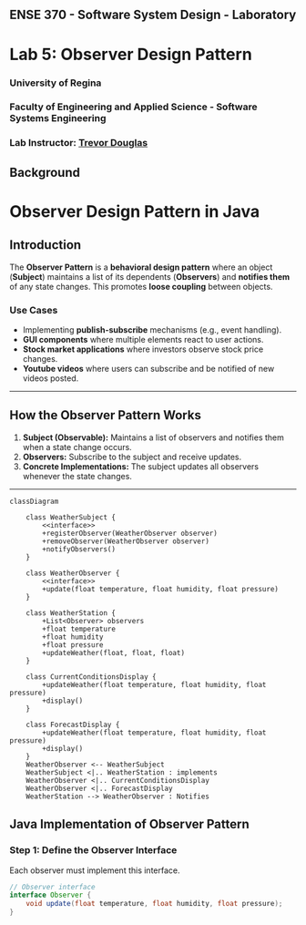 ## ENSE 370 - Software System Design - Laboratory

# Lab 5: Observer Design Pattern
### University of Regina
### Faculty of Engineering and Applied Science - Software Systems Engineering

### Lab Instructor: [Trevor Douglas](mailto:trevor.douglas@uregina.ca)

## Background
# Observer Design Pattern in Java

## Introduction  
The **Observer Pattern** is a **behavioral design pattern** where an object (**Subject**) maintains a list of its dependents (**Observers**) and **notifies them** of any state changes. This promotes **loose coupling** between objects.  

### **Use Cases**  
- Implementing **publish-subscribe** mechanisms (e.g., event handling).  
- **GUI components** where multiple elements react to user actions.  
- **Stock market applications** where investors observe stock price changes.  
- **Youtube videos** where users can subscribe and be notified of new videos posted.

---

## **How the Observer Pattern Works**  
1. **Subject (Observable):** Maintains a list of observers and notifies them when a state change occurs.  
2. **Observers:** Subscribe to the subject and receive updates.  
3. **Concrete Implementations:** The subject updates all observers whenever the state changes.  

---
```mermaid
classDiagram 
    
    class WeatherSubject {
        <<interface>>
        +registerObserver(WeatherObserver observer)
        +removeObserver(WeatherObserver observer)
        +notifyObservers()
    }

    class WeatherObserver {
        <<interface>>
        +update(float temperature, float humidity, float pressure)
    }

    class WeatherStation {
        +List<Observer> observers
        +float temperature
        +float humidity
        +float pressure
        +updateWeather(float, float, float)
    }

    class CurrentConditionsDisplay {
        +updateWeather(float temperature, float humidity, float pressure)
        +display()
    }

    class ForecastDisplay {
        +updateWeather(float temperature, float humidity, float pressure)
        +display()
    }
    WeatherObserver <-- WeatherSubject
    WeatherSubject <|.. WeatherStation : implements
    WeatherObserver <|.. CurrentConditionsDisplay
    WeatherObserver <|.. ForecastDisplay
    WeatherStation --> WeatherObserver : Notifies

```
## **Java Implementation of Observer Pattern**  

### **Step 1: Define the Observer Interface**  
Each observer must implement this interface.  

```java
// Observer interface
interface Observer {
    void update(float temperature, float humidity, float pressure);
}